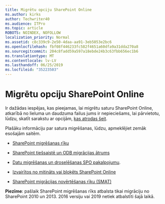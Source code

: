 ```yaml
---
title: Migrētu opciju SharePoint Online
ms.author: kirks
author: Techwriter40
ms.audience: ITPro
ms.topic: article
ROBOTS: NOINDEX, NOFOLLOW
localization_priority: Normal
ms.assetid: c8c339c9-2e50-4daa-aa91-3eb5053e2bc6
ms.openlocfilehash: fbf08f446233fc582f4651a60dfa9a31dda270a8
ms.sourcegitcommit: 204c8fadd59a597a18ebde24b3c63fbb656ec1b6
ms.translationtype: MT
ms.contentlocale: lv-LV
ms.lasthandoff: 06/25/2019
ms.locfileid: "35223503"
---
```

# <a name="migrate-options-to-sharepoint-online"></a>Migrētu opciju SharePoint Online

Ir dažādas iespējas, kas pieejamas, lai migrētu saturu SharePoint Online, atkarībā no lieluma un daudzuma failus jums ir nepieciešams, lai pārvietotu, lūdzu, skatīt sarakstu ar opcijām, [kas atrodas šeit](https://docs.microsoft.com/sharepointmigration/migrate-to-sharepoint-online).

Plašāku informāciju par satura migrēšanas, lūdzu, apmeklējiet zemāk esošajām saitēm.

- [SharePoint migrēšanas rīku](https://docs.microsoft.com/sharepointmigration/introducing-the-sharepoint-migration-tool)

- [SharePoint tiešsaistē un ODB migrācijas ātrums](https://docs.microsoft.com/sharepointmigration/sharepoint-online-and-onedrive-migration-speed)

- [Datu migrēšanas un droselēšanas SPO pakalpojumu](https://blogs.technet.microsoft.com/sposupport/2017/08/12/data-migration-and-spo-service-throttling/).


- [Izvairītos no mitināts vai bloķēts SharePoint Online](https://docs.microsoft.com/sharepoint/dev/general-development/how-to-avoid-getting-throttled-or-blocked-in-sharepoint-online)

- [SharePoint migrācijas novērtēšanas rīku (SMAT)](https://www.microsoft.com/download/details.aspx?id=53598&amp;751be11f-ede8-5a0c-058c-2ee190a24fa6=True)

**Piezīme**: pašlaik SharePoint migrēšanas rīks atbalsta tikai migrāciju no SharePoint 2010 un 2013. 2016 versiju vai 2019 netiek atbalstīti šajā laikā.
